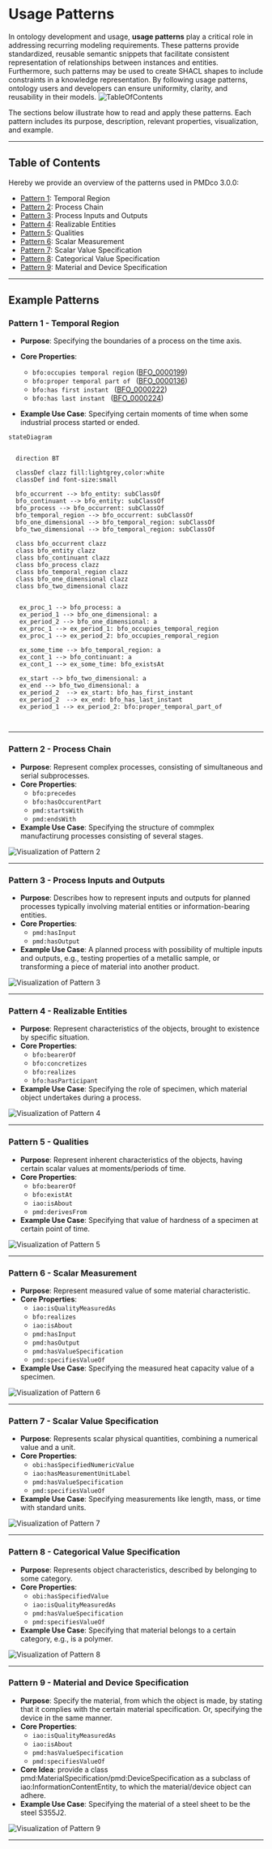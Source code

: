 # Usage Patterns

In ontology development and usage, **usage patterns** play a critical role in addressing recurring modeling requirements. These patterns provide standardized, reusable semantic snippets that facilitate consistent representation of relationships between instances and entities. Furthermore, such patterns may be used to create SHACL shapes to include constraints in a knowledge representation. By following usage patterns, ontology users and developers can ensure uniformity, clarity, and reusability in their models.
![TableOfContents](https://github.com/user-attachments/assets/3510fa58-9774-4d04-a466-6a6bf7f2ddcd)

The sections below illustrate how to read and apply these patterns. Each pattern includes its purpose, description, relevant properties, visualization, and example.

---

## Table of Contents
Hereby we provide an overview of the patterns used in PMDco 3.0.0:

- [Pattern 1](#Pattern-1---Temporal-Region): Temporal Region
- [Pattern 2](#Pattern-2---Process-Chain): Process Chain
- [Pattern 3](#Pattern-3---Process-Inputs-and-Outputs): Process Inputs and Outputs
- [Pattern 4](#Pattern-4---Realizable-Entities): Realizable Entities
- [Pattern 5](#Pattern-5---Qualities): Qualities
- [Pattern 6](#Pattern-6---Scalar-Measurement): Scalar Measurement
- [Pattern 7](#Pattern-7---Scalar-Value-Specification): Scalar Value Specification
- [Pattern 8](#Pattern-8---Categorical-Value-Specification): Categorical Value Specification
- [Pattern 9](#Pattern-9---Material-and-Device-Specification): Material and Device Specification

---

## Example Patterns
<a name="Pattern-1---Temporal-Region"></a>

### Pattern 1 - Temporal Region


- **Purpose**: Specifying the boundaries of a process on the time axis. 
- **Core Properties**: 
  - `bfo:occupies temporal region` ([BFO_0000199](http://purl.obolibrary.org/obo/BFO_0000199))
  - `bfo:proper temporal part of ` ([BFO_0000136](http://purl.obolibrary.org/obo/BFO_0000136))
  - `bfo:has first instant ` ([BFO_0000222](http://purl.obolibrary.org/obo/BFO_0000222))
  - `bfo:has last instant ` ([BFO_0000224](http://purl.obolibrary.org/obo/BFO_0000224))

- **Example Use Case**: Specifying certain moments of time when some industrial process started or ended. 


```mermaid
stateDiagram


  direction BT

  classDef clazz fill:lightgrey,color:white
  classDef ind font-size:small
  
  bfo_occurrent --> bfo_entity: subClassOf 
  bfo_continuant --> bfo_entity: subClassOf 
  bfo_process --> bfo_occurrent: subClassOf 
  bfo_temporal_region --> bfo_occurrent: subClassOf 
  bfo_one_dimensional --> bfo_temporal_region: subClassOf 
  bfo_two_dimensional --> bfo_temporal_region: subClassOf 

  class bfo_occurrent clazz  
  class bfo_entity clazz
  class bfo_continuant clazz
  class bfo_process clazz
  class bfo_temporal_region clazz
  class bfo_one_dimensional clazz
  class bfo_two_dimensional clazz


   ex_proc_1 --> bfo_process: a
   ex_period_1 --> bfo_one_dimensional: a
   ex_period_2 --> bfo_one_dimensional: a
   ex_proc_1 --> ex_period_1: bfo_occupies_temporal_region
   ex_proc_1 --> ex_period_2: bfo_occupies_remporal_region
   
   ex_some_time --> bfo_temporal_region: a 
   ex_cont_1 --> bfo_continuant: a
   ex_cont_1 --> ex_some_time: bfo_existsAt

   ex_start --> bfo_two_dimensional: a
   ex_end --> bfo_two_dimensional: a
   ex_period_2  --> ex_start: bfo_has_first_instant
   ex_period_2  --> ex_end: bfo_has_last_instant
   ex_period_1 --> ex_period_2: bfo:proper_temporal_part_of



```


---

### Pattern 2 - Process Chain

- **Purpose**: Represent complex processes, consisting of simultaneous and serial subprocesses. 
- **Core Properties**: 
  - `bfo:precedes` 
  - `bfo:hasOccurentPart`
  - `pmd:startsWith`
  - `pmd:endsWith`
- **Example Use Case**: Specifying the structure of commplex manufactirung processes consisting of several stages.

![Visualization of Pattern 2](https://github.com/user-attachments/assets/01c1f41f-52ad-4789-8d49-40006485852c)

---

### Pattern 3 - Process Inputs and Outputs

- **Purpose**: Describes how to represent inputs and outputs for planned processes typically involving material entities or information-bearing entities.
- **Core Properties**: 
  - `pmd:hasInput` 
  - `pmd:hasOutput`
- **Example Use Case**: A planned process with possibility of multiple inputs and outputs, e.g., testing properties of a metallic sample, or transforming a piece of material into another product.

![Visualization of Pattern 3](https://github.com/user-attachments/assets/77d73c60-d579-4bd2-9922-3ec2d83461d1)

---

### Pattern 4 - Realizable Entities

- **Purpose**: Represent characteristics of the objects, brought to existence by specific situation.
- **Core Properties**: 
  - `bfo:bearerOf` 
  - `bfo:concretizes`
  - `bfo:realizes`
  - `bfo:hasParticipant`
- **Example Use Case**: Specifying the role of specimen, which material object undertakes during a process. 
  
![Visualization of Pattern 4](https://github.com/user-attachments/assets/38b57e8a-c7d4-43e4-ad65-7b9204d2101e)

---

### Pattern 5 - Qualities

- **Purpose**: Represent inherent characteristics of the objects, having certain scalar values at moments/periods of time.
- **Core Properties**: 
  - `bfo:bearerOf` 
  - `bfo:existAt`
  - `iao:isAbout`
  - `pmd:derivesFrom`
- **Example Use Case**: Specifying that value of hardness of a specimen at certain point of time.

![Visualization of Pattern 5](https://github.com/user-attachments/assets/a707b8ba-9835-491c-bd5c-48180e1e7cbd)

---

### Pattern 6 - Scalar Measurement

- **Purpose**: Represent measured value of some material characteristic. 
- **Core Properties**: 
  - `iao:isQualityMeasuredAs` 
  - `bfo:realizes`
  - `iao:isAbout`
  - `pmd:hasInput`
  - `pmd:hasOutput`
  - `pmd:hasValueSpecification`
  - `pmd:specifiesValueOf`
- **Example Use Case**: Specifying the measured heat capacity value of a specimen.

![Visualization of Pattern 6](https://github.com/user-attachments/assets/770530aa-8ac1-49ff-98ec-7aa8c060d6ec)

---

### Pattern 7 - Scalar Value Specification

- **Purpose**: Represents scalar physical quantities, combining a numerical value and a unit.
- **Core Properties**: 
  - `obi:hasSpecifiedNumericValue`
  - `iao:hasMeasurementUnitLabel`
  - `pmd:hasValueSpecification`
  - `pmd:specifiesValueOf`
- **Example Use Case**: Specifying measurements like length, mass, or time with standard units.

![Visualization of Pattern 7](https://github.com/user-attachments/assets/91e5d524-141f-4e49-b110-c98994cb38be)

---

### Pattern 8 - Categorical Value Specification

- **Purpose**: Represents object characteristics, described by belonging to some category.
- **Core Properties**: 
  - `obi:hasSpecifiedValue`
  - `iao:isQualityMeasuredAs`
  - `pmd:hasValueSpecification`
  - `pmd:specifiesValueOf`
- **Example Use Case**: Specifying that material belongs to a certain category, e.g., is a polymer.
  
![Visualization of Pattern 8](https://github.com/user-attachments/assets/38d70bbd-29d1-47c3-b73b-6e4ebc12feef)

---
### Pattern 9 - Material and Device Specification

- **Purpose**: Specify the material, from which the object is made, by stating that it complies with the certain material specification. Or, specifying the device in the same manner.
- **Core Properties**: 
  - `iao:isQualityMeasuredAs`
  - `iao:isAbout`
  - `pmd:hasValueSpecification`
  - `pmd:specifiesValueOf`
- **Core Idea**: provide a class pmd:MaterialSpecification/pmd:DeviceSpecification as a subclass of iao:InformationContentEntity, to which the material/device object can adhere.
- **Example Use Case**: Specifying the material of a steel sheet to be the steel S355J2.

![Visualization of Pattern 9](https://github.com/user-attachments/assets/3414e021-477f-4eab-8174-2e8b2f29560b)


---
